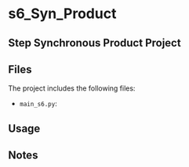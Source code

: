 # s6_Syn_Product



## Step Synchronous Product Project


## Files
The project includes the following files: 
- `main_s6.py`: 

## Usage


## Notes
